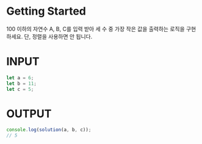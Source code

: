 # Getting Started

100 이하의 자연수 A, B, C를 입력 받아 세 수 중 가장 작은 값을 출력하는 로직을 구현하세요. 단, 정렬을 사용하면 안 됩니다.

# INPUT

```js
let a = 6;
let b = 11;
let c = 5;
```

# OUTPUT

```js
console.log(solution(a, b, c));
// 5
```
